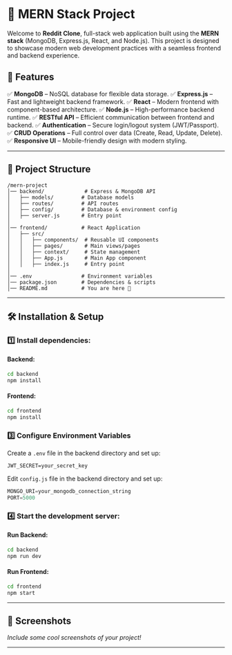 # 🚀 MERN Stack Project

Welcome to **Reddit Clone**, full-stack web application built using the **MERN stack** (MongoDB, Express.js, React, and Node.js). This project is designed to showcase modern web development practices with a seamless frontend and backend experience.

## 🌟 Features

✅ **MongoDB** – NoSQL database for flexible data storage.
✅ **Express.js** – Fast and lightweight backend framework.
✅ **React** – Modern frontend with component-based architecture.
✅ **Node.js** – High-performance backend runtime.
✅ **RESTful API** – Efficient communication between frontend and backend.
✅ **Authentication** – Secure login/logout system (JWT/Passport).
✅ **CRUD Operations** – Full control over data (Create, Read, Update, Delete).
✅ **Responsive UI** – Mobile-friendly design with modern styling.

---

## 📂 Project Structure

```
/mern-project
│── backend/             # Express & MongoDB API
│   ├── models/         # Database models
│   ├── routes/         # API routes
│   ├── config/         # Database & environment config
│   ├── server.js       # Entry point
│
│── frontend/           # React Application
│   ├── src/
│   │   ├── components/  # Reusable UI components
│   │   ├── pages/       # Main views/pages
│   │   ├── context/     # State management
│   │   ├── App.js       # Main App component
│   │   ├── index.js     # Entry point
│
│── .env                # Environment variables
│── package.json        # Dependencies & scripts
│── README.md           # You are here 🚀
```

---

## 🛠️ Installation & Setup

### 1️⃣ Install dependencies:
#### Backend:
```bash
cd backend
npm install
```
#### Frontend:
```bash
cd frontend
npm install
```

### 3️⃣ Configure Environment Variables
Create a `.env` file in the backend directory and set up:
```env
JWT_SECRET=your_secret_key
```
Edit `config.js` file in the backend directory and set up:
```config.js
MONGO_URI=your_mongodb_connection_string
PORT=5000
```

### 4️⃣ Start the development server:
#### Run Backend:
```bash
cd backend
npm run dev
```
#### Run Frontend:
```bash
cd frontend
npm start
```

---

## 📸 Screenshots
_Include some cool screenshots of your project!_

---

